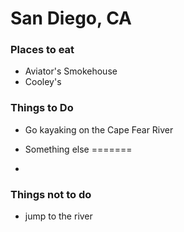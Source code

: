 
# San Diego, CA

### Places to eat

- Aviator's Smokehouse
- Cooley's

### Things to Do

- Go kayaking on the Cape Fear River

- Something else
=======
-
### Things not to do
- jump to the river
